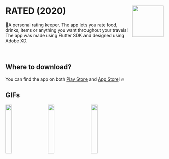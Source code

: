 # RATED (2020) <img src="https://user-images.githubusercontent.com/31239471/73654645-8a6d3500-468c-11ea-9624-711c853ea587.png" height="100" width="100" align="right" />


🌟A personal rating keeper. The app lets you rate food, drinks, items 
 or anything you want throughout your travels! The app was made using 
 Flutter SDK and designed using Adobe XD.
<br>
<br>
<br>

## Where to download?
You can find the app on both [Play Store](https://play.google.com/store/apps/details?id=app.andersmhalvorsen.rated) and [App Store](https://apps.apple.com/us/app/id1526506878)! 🔥

## GIFs
<img src="https://user-images.githubusercontent.com/31239471/73666215-bb586480-46a2-11ea-8feb-ca09f979bb55.gif" width="20%" height="20%"></img>
&nbsp;
&nbsp;
&nbsp;
&nbsp;
<img src="https://user-images.githubusercontent.com/31239471/73666158-9ebc2c80-46a2-11ea-9a92-49e3876bfc7c.gif" width="20%" height="20%"></img>
&nbsp;
&nbsp;
&nbsp;
&nbsp;
<img src="https://user-images.githubusercontent.com/31239471/73666260-cf03cb00-46a2-11ea-8363-c07523230a89.gif" width="20%" height="20%"></img>
